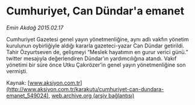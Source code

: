 # Cumhuriyet, Can Dündar'a emanet

*Emin Akdağ 2015.02.17*

<div class="pNewsDetailMainContent" itemprop="articleBody">
 <p>
  Cumhuriyet Gazetesi genel yayın yönetmenliğine, aynı adlı vakfın yönetim kurulunun oybirliğiyle aldığı kararla gazeteci-yazar Can Dündar getirildi. Tahir Özyurtseven de, gelişmeyi “Meslek hayatımın en gurur verici günü.” twitter mesajıyla değerlendiren Dündar’ın yardımcılığına atandı. Vakıf yönetimi bir süre önce Utku Çakırözer’in genel yayın yönetmenliğine son vermişti.
 </p>
</div>


Kaynak: [www.aksiyon.com.tr](http://www.aksiyon.com.tr/karakutu/cumhuriyet-can-dundara-emanet_549024), [web.archive.org (arşiv bağlantısı)](http://web.archive.org/web/20150219203358/http://www.aksiyon.com.tr/karakutu/cumhuriyet-can-dundara-emanet_549024)
